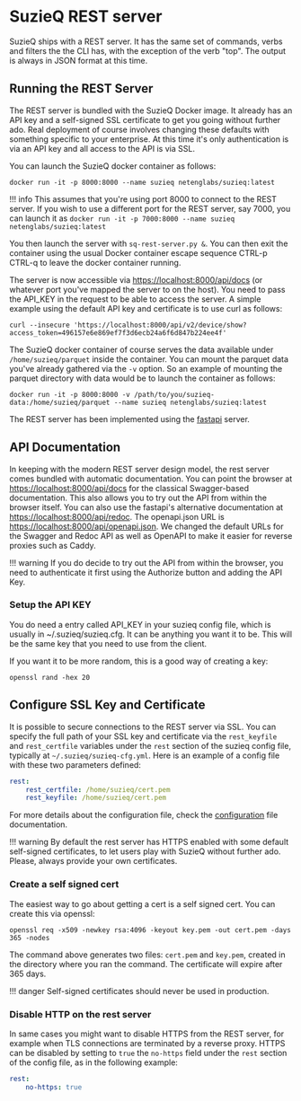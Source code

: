 # SuzieQ REST server

SuzieQ ships with a REST server. It has the same set of commands, verbs and filters the the CLI has, with the exception of the verb "top". The output is always in JSON format at this time.

## Running the REST Server

The REST server is bundled with the SuzieQ Docker image. It already has an API key and a self-signed SSL certificate to get you going without further ado. Real deployment of course involves changing these defaults with something specific to your enterprise. At this time it's only authentication
is via an API key and all access to the API is via SSL.

You can launch the SuzieQ docker container as follows:

```shell
docker run -it -p 8000:8000 --name suzieq netenglabs/suzieq:latest
```

!!! info
    This assumes that you're using port 8000 to connect to the REST server. If you wish to use a different port for the REST server, say 7000, you can launch it as ```docker run -it -p 7000:8000 --name suzieq netenglabs/suzieq:latest```

You then launch the server with ```sq-rest-server.py &```. You can then exit the container using the usual Docker container escape sequence CTRL-p CTRL-q to leave the docker container running.

The server is now accessible via [https://localhost:8000/api/docs](https://localhost:8000/api/docs) (or whatever port you've mapped the server to on the host). You need to pass the API_KEY in the request to be able to access the server. A simple example using the default API key and certificate is to use curl as follows:

```shell
curl --insecure 'https://localhost:8000/api/v2/device/show?access_token=496157e6e869ef7f3d6ecb24a6f6d847b224ee4f'
```

The SuzieQ docker container of course serves the data available under `/home/suzieq/parquet` inside the container. You can mount the parquet data you've already gathered via the `-v` option. So an example of mounting the parquet directory with data would be to launch the container as follows:

```shell
docker run -it -p 8000:8000 -v /path/to/you/suzieq-data:/home/suzieq/parquet --name suzieq netenglabs/suzieq:latest
```

The REST server has been implemented using the [fastapi](https://fastapi.tiangolo.com/) server.

## API Documentation

In keeping with the modern REST server design model, the rest server comes bundled with automatic documentation. You can point the browser at [https://localhost:8000/api/docs](https://localhost:8000/api/docs) for the classical Swagger-based documentation. This also allows you to try out the API from within the browser itself. You can also use the fastapi's alternative documentation at [https://localhost:8000/api/redoc](https://localhost:8000/api/redoc). The openapi.json URL is [https://localhost:8000/api/openapi.json](https://localhost:8000/api/openapi.json). We changed the default URLs for the Swagger and Redoc API as well as OpenAPI to make it easier for reverse proxies such as Caddy.

!!! warning
    If you do decide to try out the API from within the browser, you need to authenticate it first using the Authorize button and adding the API Key.

### Setup the API KEY

You do need a entry called API_KEY in your suzieq config file, which is usually in ~/.suzieq/suzieq.cfg.
It can be anything you want it to be. This will be the same key that you need to use from the client.

If you want it to be more random, this is a good way of creating a key:

```shell
openssl rand -hex 20
```

## Configure SSL Key and Certificate

It is possible to secure connections to the REST server via SSL. You can specify the full path of your SSL key and certificate via the ```rest_keyfile``` and ```rest_certfile``` variables under the `rest` section of the suzieq config file, typically at `~/.suzieq/suzieq-cfg.yml`. Here is an example of a config file with these two parameters defined:

```yaml
rest:
    rest_certfile: /home/suzieq/cert.pem
    rest_keyfile: /home/suzieq/cert.pem
```

For more details about the configuration file, check the [configuration](config_file.md) file documentation.

!!! warning
    By default the rest server has HTTPS enabled with some default self-signed certificates, to let users play with SuzieQ without further ado. Please, always provide your own certificates.

### Create a self signed cert

The easiest way to go about getting a cert is a self signed cert. You can create this via openssl:

```shell
openssl req -x509 -newkey rsa:4096 -keyout key.pem -out cert.pem -days 365 -nodes
```

The command above generates two files: `cert.pem` and `key.pem`, created in the directory where you ran the command. The certificate will expire after 365 days.

!!! danger
    Self-signed certificates should never be used in production.


### Disable HTTP on the rest server

In same cases you might want to disable HTTPS from the REST server, for example when TLS connections are terminated by a reverse proxy.
HTTPS can be disabled by setting to `true` the `no-https` field under the `rest` section of the config file, as in the following example:

```yaml
rest:
    no-https: true
```
